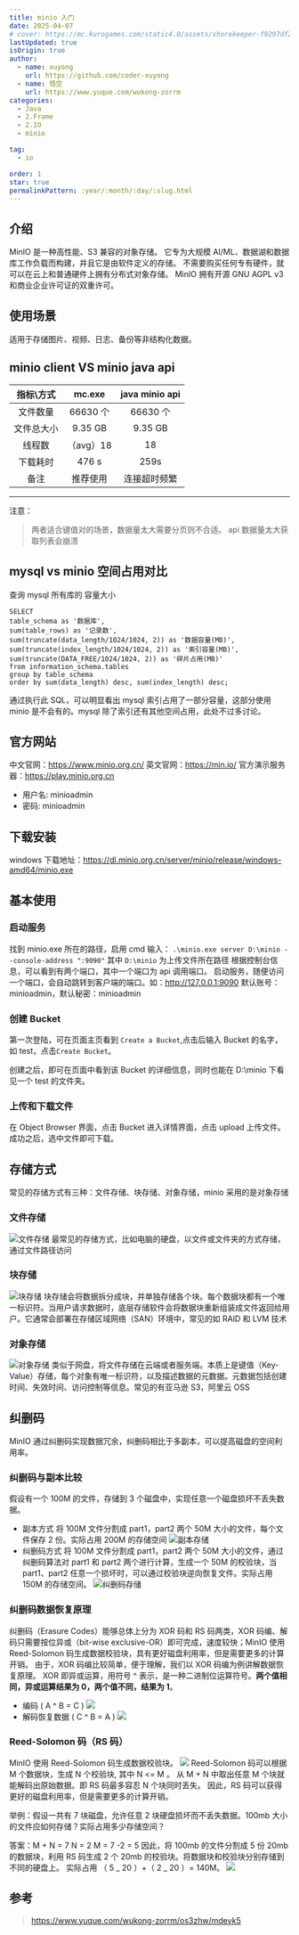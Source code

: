 ```yaml
---
title: minio 入门
date: 2025-04-07
# cover: https://mc.kurogames.com/static4.0/assets/shorekeeper-f9297df2.png
lastUpdated: true
isOrigin: true
author:
  - name: xuyong
    url: https://github.com/coder-xuyong
  - name: 悟空
    url: https://www.yuque.com/wukong-zorrm
categories:
  - Java
  - 2.Frame
  - 2.IO
  - minio

tag:
  - io

order: 1
star: true
permalinkPattern: :year/:month/:day/:slug.html
---
```


## 介绍

MinIO 是一种高性能、S3 兼容的对象存储。
它专为大规模 AI/ML、数据湖和数据库工作负载而构建，并且它是由软件定义的存储。
不需要购买任何专有硬件，就可以在云上和普通硬件上拥有分布式对象存储。
MinIO 拥有开源 GNU AGPL v3 和商业企业许可证的双重许可。

## 使用场景

适用于存储图片、视频、日志、备份等非结构化数据。

## minio client VS minio java api

|    指标\方式    |  mc.exe   | java minio api |
| :--------: | :-------: | :------------: |
|  文件数量  | 66630 个  |    66630 个    |
| 文件总大小 |  9.35 GB  |    9.35 GB     |
|   线程数   | （avg）18 |       18       |
|  下载耗时  |   476 s   |      259s      |
|    备注    | 推荐使用  |  连接超时频繁  |

---

注意：
> 两者适合键值对的场景，数据量太大需要分页则不合适。
> api 数据量太大获取列表会崩溃

## mysql vs minio 空间占用对比

查询 mysql 所有库的 容量大小

```shell
SELECT
table_schema as '数据库',
sum(table_rows) as '记录数',
sum(truncate(data_length/1024/1024, 2)) as '数据容量(MB)',
sum(truncate(index_length/1024/1024, 2)) as '索引容量(MB)',
sum(truncate(DATA_FREE/1024/1024, 2)) as '碎片占用(MB)'
from information_schema.tables
group by table_schema
order by sum(data_length) desc, sum(index_length) desc;
```

通过执行此 SQL，可以明显看出 mysql 索引占用了一部分容量，这部分使用 minio 是不会有的。mysql 除了索引还有其他空间占用，此处不过多讨论。

## 官方网站

中文官网：https://www.minio.org.cn/
英文官网：https://min.io/
官方演示服务器：https://play.minio.org.cn

- 用户名: minioadmin
- 密码: minioadmin

## 下载安装

windows 下载地址：https://dl.minio.org.cn/server/minio/release/windows-amd64/minio.exe

## 基本使用

### 启动服务

找到 minio.exe 所在的路径，启用 cmd 输入：
`.\minio.exe server D:\minio --console-address ":9090"`
其中 `D:\minio` 为上传文件所在路径
根据控制台信息，可以看到有两个端口，其中一个端口为 api 调用端口。
启动服务，随便访问一个端口，会自动跳转到客户端的端口。如：http://127.0.0.1:9090
默认账号：minioadmin，默认秘密：minioadmin

### 创建 Bucket

第一次登陆，可在页面主页看到 `Create a Bucket`,点击后输入 Bucket 的名字，如 test，点击`Create Bucket`。

创建之后，即可在页面中看到该 Bucket 的详细信息，同时也能在 D:\minio 下看见一个 test 的文件夹。

### 上传和下载文件

在 Object Browser 界面，点击 Bucket 进入详情界面，点击 upload 上传文件。
成功之后，选中文件即可下载。

## 存储方式

常见的存储方式有三种：文件存储、块存储、对象存储，minio 采用的是对象存储

### 文件存储

![文件存储](https://www.redhat.com/rhdc/managed-files/styles/wysiwyg_float/private/fileStorage_orange_320x242_0.png.webp?itok=CsTgvvas)
最常见的存储方式，比如电脑的硬盘，以文件或文件夹的方式存储，通过文件路径访问

### 块存储

![块存储](https://www.redhat.com/rhdc/managed-files/styles/wysiwyg_float/private/blockStorage_orange_320x242_0.png.webp?itok=x5wAjDRu)
块存储会将数据拆分成块，并单独存储各个块。每个数据块都有一个唯一标识符。当用户请求数据时，底层存储软件会将数据块重新组装成文件返回给用户。它通常会部署在存储区域网络（SAN）环境中，常见的如 RAID 和 LVM 技术

### 对象存储

![对象存储](https://www.redhat.com/rhdc/managed-files/styles/wysiwyg_float/private/objectStorage_orange_360x198_0.png.webp?itok=ef-RHqzs)
类似于网盘，将文件存储在云端或者服务端。本质上是键值（Key-Value）存储，每个对象有唯一标识符，以及描述数据的元数据。元数据包括创建时间、失效时间、访问控制等信息。常见的有亚马逊 S3，阿里云 OSS

## 纠删码

MinIO 通过纠删码实现数据冗余，纠删码相比于多副本，可以提高磁盘的空间利用率。

### 纠删码与副本比较

假设有一个 100M 的文件，存储到 3 个磁盘中，实现任意一个磁盘损坏不丢失数据。

- 副本方式
  将 100M 文件分割成 part1，part2 两个 50M 大小的文件，每个文件保存 2 份。实际占用 200M 的存储空间
  ![副本存储](img/111.png)
- 纠删码方式
  将 100M 文件分割成 part1，part2 两个 50M 大小的文件，通过纠删码算法对 part1 和 part2 两个进行计算，生成一个 50M 的校验块，当 part1、part2 任意一个损坏时，可以通过校验块逆向恢复文件。实际占用 150M 的存储空间。
  ![纠删码存储](img/222.png)

### 纠删码数据恢复原理

纠删码（Erasure Codes）能够总体上分为 XOR 码和 RS 码两类，XOR 码编、解码只需要按位异或（bit-wise exclusive-OR）即可完成，速度较快；MinIO 使用 Reed-Solomon 码生成数据校验块，具有更好磁盘利用率，但是需要更多的计算开销。
由于，XOR 码编比较简单，便于理解，我们以 XOR 码编为例讲解数据恢复原理。
XOR 即异或运算，用符号 ^ 表示，是一种二进制位运算符号。**两个值相同，异或运算结果为 0，两个值不同，结果为 1**。

- 编码 ( A ^ B = C )
  ![](img/333.png)
- 解码恢复数据 ( C ^ B = A )
  ![](img/444.png)

### Reed-Solomon 码（RS 码）

MinIO 使用 Reed-Solomon 码生成数据校验块。
![](img/555.png)
Reed-Solomon 码可以根据 M 个数据块，生成 N 个校验块, 其中 N <= M 。
从 M + N 中取出任意 M 个块就能解码出原始数据。即 RS 码最多容忍 N 个块同时丢失。
因此，RS 码可以获得更好的磁盘利用率，但是需要更多的计算开销。

举例：假设一共有 7 块磁盘，允许任意 2 块硬盘损坏而不丢失数据。100mb 大小的文件应如何存储？实际占用多少存储空间？

答案：M + N = 7 N = 2 M = 7 -2 = 5
因此，将 100mb 的文件分割成 5 份 20mb 的数据块，利用 RS 码生成 2 个 20mb 的校验块。将数据块和校验块分别存储到不同的硬盘上。
实际占用 （ 5 _ 20 ）+（ 2 _ 20 ）= 140M。
![](img/666.png)

## 参考

> https://www.yuque.com/wukong-zorrm/os3zhw/mdevk5
